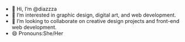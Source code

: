 - 👋 Hi, I’m @diazzza
- 👀 I’m interested in graphic design, digital art, and web development.
- 💞️ I’m looking to collaborate on creative design projects and front-end web development.
- 😄 Pronouns:She/Her

<!---
diazzza/diazzza is a ✨ special ✨ repository because its `README.md` (this file) appears on your GitHub profile.
You can click the Preview link to take a look at your changes.
--->
